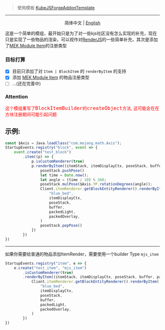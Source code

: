 > 使用模板 [KubeJSForgeAddonTemplate](https://github.com/CrychicTeam/KubeJSForgeAddonTemplate)
---

<p align="center">
<span> 简体中文 </span> | <a href="./README.md"> English </a>
</p>

这是一个简单的模组，最开始只是为了对一些kjs社区没有怎么实现的补充，现在只是实现了一些物品的渲染，可以视作对[RenderJS](https://github.com/ch1335/RenderJS)的一些简单补充，其次是添加了[MEK Module Item](https://wiki.aidancbrady.com/wiki/Modules)的注册类型

### 目标打算
- [x] 目前只添加了对 `Item | BlockItem` 的 `renderByItem` 的支持
- [x] 添加 [MEK Module Item](https://wiki.aidancbrady.com/wiki/Modules) 的物品注册类型
- [ ] ...(还在完善中)

### Attention
<span style="color: red;">
这个模组重写了<code style="color: red; font-size: 16px">BlockItemBuilder</code>的<code style="color: red; font-size: 16px">createObject</code>方法, 这可能会在在方块注册期间可能引起问题</span>

## 示例:
```javascript
const $Axis = Java.loadClass("com.mojang.math.Axis");
StartupEvents.registry("block", event => {
    event.create("test_block")
        .item((p) => {
            p.isCustomRenderer(true)
            p.renderByItem((itemStack, itemDisplayCtx, poseStack, buffer, packedLight, packedOverlay) => {
                poseStack.pushPose()
                let time = Date.now();
                let angle = (time / 10) % 360;
                poseStack.mulPose($Axis.YP.rotationDegrees(angle));
                Client.itemRenderer.getBlockEntityRenderer().renderByItem(
                    "blue_bed",
                    itemDisplayCtx,
                    poseStack,
                    buffer,
                    packedLight,
                    packedOverlay,
                )
                poseStack.popPose()
            })
        })
})
```
---
如果你需要给普通的物品添加ItemRender，需要使用一个builder Type `mjs_item`
```javascript
StartupEvents.registry("item", e => {
    e.create("test_item", "mjs_item")
        .isCustomRenderer(true)
        .renderByItem((itemStack, itemDisplayCtx, poseStack, buffer, packedLight, packedOverlay) => {
            Client.itemRenderer.getBlockEntityRenderer().renderByItem(
                "blue_bed",
                itemDisplayCtx,
                poseStack,
                buffer,
                packedLight,
                packedOverlay,
            )
        })
})
```